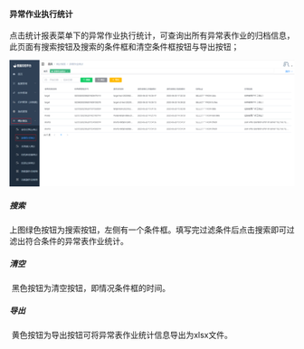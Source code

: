 

#### 		异常作业执行统计

​	点击统计报表菜单下的异常作业执行统计，可查询出所有异常表作业的归档信息，此页面有搜索按钮及搜索的条件框和清空条件框按钮与导出按钮；

![image-20230621111904900](../../../images/whalealDataImages/image-20230621111904900.png)

##### 				搜索

​	上图绿色按钮为搜索按钮，左侧有一个条件框。填写完过滤条件后点击搜索即可过滤出符合条件的异常表作业统计。

##### 				清空

​	黑色按钮为清空按钮，即情况条件框的时间。

##### 				导出

​	黄色按钮为导出按钮可将异常表作业统计信息导出为xlsx文件。
